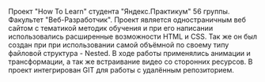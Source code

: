 Проект "How To Learn" студента "Яндекс.Практикум" 56 группы.
Факультет "Веб-Разработчик".
Проект является одностраничным веб сайтом с тематикой методик обучения и при его написании использовались расширенные возможности HTML и CSS.
Так же он был создан при при использовании самой объёмной по своему типу файловой структура - Nested.
В ходе работы применялись анимации и трансформации, а так же встраивание видео со сторонних ресурсов.
В проект интегрирован GIT для работы с удалённым репозиторием.
